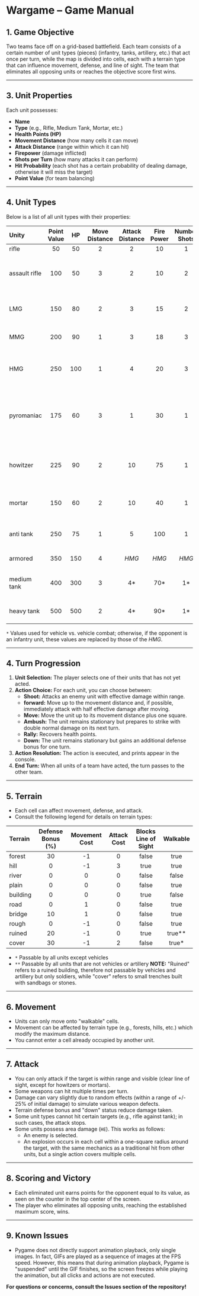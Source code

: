 # Wargame – Game Manual

## 1. Game Objective

Two teams face off on a grid-based battlefield. Each team consists of a certain number of unit types (pieces) (infantry, tanks, artillery, etc.) that act once per turn, while the map is divided into cells, each with a terrain type that can influence movement, defense, and line of sight. The team that eliminates all opposing units or reaches the objective score first wins.

---

## 3. Unit Properties

Each unit possesses:
- **Name**
- **Type** (e.g., Rifle, Medium Tank, Mortar, etc.)
- **Health Points (HP)**
- **Movement Distance** (how many cells it can move)
- **Attack Distance** (range within which it can hit)
- **Firepower** (damage inflicted)
- **Shots per Turn** (how many attacks it can perform)
- **Hit Probability** (each shot has a certain probability of dealing damage, otherwise it will miss the target)
- **Point Value** (for team balancing)

---

## 4. Unit Types
Below is a list of all unit types with their properties:

| Unity         | Point Value | HP  | Move Distance | Attack Distance | Fire Power | Number Shots | Hit Probability | Note                                                  |
| :------------ | :---------: | :-: | :-----------: | :-------------: | :--------: | :----------: | :-------------: | :---------------------------------------------------- |
| rifle         | 50          | 50  | 2             | 2               | 10         | 1            | 0.9             | Basic unit                                            |
| assault rifle | 100         | 50  | 3             | 2               | 10         | 2            | 0.85            | More mobile, higher volume of fire                    |
| LMG           | 150         | 80  | 2             | 3               | 15         | 2            | 0.75            | Support infantry, greater range/HP                    |
| MMG           | 200         | 90  | 1             | 3               | 18         | 3            | 0.7             | Heavy fire, slow, defensive                           |
| HMG           | 250         | 100 | 1             | 4               | 20         | 3            | 0.65            | Maximum anti-infantry fire, very slow                 |
| pyromaniac    | 175         | 60  | 3             | 1               | 30         | 1            | 0.8             | Close-quarters assault, very powerful but fragile, `HE` |
| howitzer      | 225         | 90  | 2             | 10              | 75         | 1            | 0.75            | Heavy artillery, powerful against vehicles, `HE`      |
| mortar        | 150         | 60  | 2             | 10              | 40         | 1            | 0.8             | Light indirect artillery, `HE`                        |
| anti tank     | 250         | 75  | 1             | 5               | 100        | 1            | 0.9             | Anti-tank specialist, lethal but vulnerable           |
| armored       | 350         | 150 | 4             | *HMG* | *HMG* | *HMG* | *HMG* | Infantry support                                      |
| medium tank   | 400         | 300 | 3             | 4* | 70* | 1* | 0.85* | Main battle tank, versatile                           |
| heavy tank    | 500         | 500 | 2             | 4* | 90* | 1* | 0.85* | Assault tank, very durable                            |

`*` Values used for vehicle vs. vehicle combat; otherwise, if the opponent is an infantry unit, these values are replaced by those of the *HMG*.

---

## 4. Turn Progression

1.  **Unit Selection:** The player selects one of their units that has not yet acted.
2.  **Action Choice:** For each unit, you can choose between:
    -   **Shoot:** Attacks an enemy unit with effective damage within range.
    -   **forward:** Move up to the movement distance and, if possible, immediately attack with half effective damage after moving.
    -   **Move:** Move the unit up to its movement distance plus one square.
    -   **Ambush:** The unit remains stationary but prepares to strike with double normal damage on its next turn.
    -   **Rally:** Recovers health points.
    -   **Down:** The unit remains stationary but gains an additional defense bonus for one turn.
3.  **Action Resolution:** The action is executed, and prints appear in the console.
4.  **End Turn:** When all units of a team have acted, the turn passes to the other team.

---

## 5. Terrain

- Each cell can affect movement, defense, and attack.
- Consult the following legend for details on terrain types:

| Terrain  | Defense Bonus (%) | Movement Cost | Attack Cost | Blocks Line of Sight | Walkable |
| :------- | :---------------: | :-----------: | :---------: | :------------------: | :------: |
| forest   | 30                | -1            | 0           | false                | true     |
| hill     | 0                 | -1            | 3           | true                 | true     |
| river    | 0                 | 0             | 0           | false                | false    |
| plain    | 0                 | 0             | 0           | false                | true     |
| building | 0                 | 0             | 0           | true                 | false    |
| road     | 0                 | 1             | 0           | false                | true     |
| bridge   | 10                | 1             | 0           | false                | true     |
| rough    | 0                 | -1            | 0           | false                | true     |
| ruined   | 20                | -1            | 0           | true                 | true** |
| cover    | 30                | -1            | 2           | false                | true* |

- `*` Passable by all units except vehicles
- `**` Passable by all units that are not vehicles or artillery
**NOTE:** "Ruined" refers to a ruined building, therefore not passable by vehicles and artillery but only soldiers, while "cover" refers to small trenches built with sandbags or stones.

---

## 6. Movement

- Units can only move onto "walkable" cells.
- Movement can be affected by terrain type (e.g., forests, hills, etc.) which modify the maximum distance.
- You cannot enter a cell already occupied by another unit.

---

## 7. Attack

- You can only attack if the target is within range and visible (clear line of sight, except for howitzers or mortars).
- Some weapons can hit multiple times per turn.
- Damage can vary slightly due to random effects (within a range of +/- 25% of initial damage) to simulate various weapon defects.
- Terrain defense bonus and "down" status reduce damage taken.
- Some unit types cannot hit certain targets (e.g., rifle against tank); in such cases, the attack stops.
- Some units possess area damage (`HE`). This works as follows:
  - An enemy is selected.
  - An explosion occurs in each cell within a one-square radius around the target, with the same mechanics as a traditional hit from other units, but a single action covers multiple cells.

---

## 8. Scoring and Victory

- Each eliminated unit earns points for the opponent equal to its value, as seen on the counter in the top center of the screen.
- The player who eliminates all opposing units, reaching the established maximum score, wins.

---

## 9. Known Issues
- Pygame does not directly support animation playback, only single images. In fact, GIFs are played as a sequence of images at the FPS speed. However, this means that during animation playback, Pygame is "suspended" until the GIF finishes, so the screen freezes while playing the animation, but all clicks and actions are not executed.

**For questions or concerns, consult the Issues section of the repository!**
